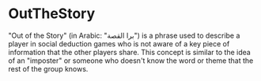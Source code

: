 # OutTheStory
"Out of the Story" (in Arabic: "برا القصة") is a phrase used to describe a player in social deduction games who is not aware of a key piece of information that the other players share. This concept is similar to the idea of an "imposter" or someone who doesn't know the word or theme that the rest of the group knows.

